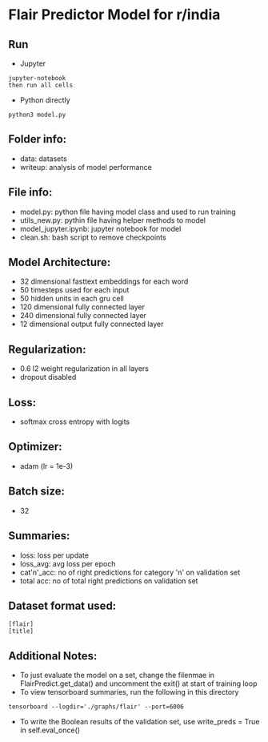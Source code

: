 # Flair Predictor Model for r/india

## Run
* Jupyter
```
jupyter-notebook
then run all cells
```
* Python directly
```
python3 model.py
```

## Folder info:
* data: datasets
* writeup: analysis of model performance

## File info:
* model.py: python file having model class and used to run training
* utils\_new.py: pythin file having helper methods to model
* model\_jupyter.ipynb: jupyter notebook for model
* clean.sh: bash script to remove checkpoints

## Model Architecture:
* 32 dimensional fasttext embeddings for each word
* 50 timesteps used for each input
* 50 hidden units in each gru cell
* 120 dimensional fully connected layer
* 240 dimensional fully connected layer
* 12 dimensional output fully connected layer

## Regularization:
* 0.6 l2 weight regularization in all layers
* dropout disabled

## Loss:
* softmax cross entropy with logits

## Optimizer:
* adam (lr = 1e-3)

## Batch size:
* 32

## Summaries:
* loss: loss per update
* loss\_avg: avg loss per epoch
* cat'n'\_acc: no of right predictions for category 'n' on validation set
* total acc: no of total right predictions on validation set

## Dataset format used:

```
[flair]
[title]
```

## Additional Notes:
* To just evaluate the model on a set, change the filenmae in FlairPredict.get\_data() and uncomment the exit() at start of training loop
* To view tensorboard summaries, run the following in this directory

```
tensorboard --logdir='./graphs/flair' --port=6006
```

* To write the Boolean results of the validation set, use write\_preds = True in self.eval\_once()


